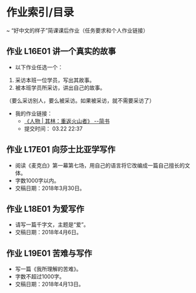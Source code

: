 # 作业索引/目录

~ “好中文的样子”简课课后作业（任务要求和个人作业链接）

## 作业 L16E01 讲一个真实的故事

- 以下作业任选一个：
1. 采访本班一位学员，写出其故事。
2. 被本班学员所采访，讲出自己的故事。

（要么采访别人，要么被采访。如果被采访，就不需要采访了）

- 我的作业链接：
  - [《人物 | 其林：重返火山者》 --简书](https://www.jianshu.com/p/0259883e3cd8)
  - 提交时间： 03.22 22:37 
  
## 作业 L17E01 向莎士比亚学写作

- 阅读《麦克白》第一幕第七场，用自己的语言将它改编成一篇自己擅长的文体。
- 字数1000字以内。
- 交稿日期：2018年3月30日。

## 作业 L18E01 为爱写作

- 请写一篇千字文，主题是“爱”。
- 交稿日期：2018年4月6日。

## 作业 L19E01 苦难与写作

- 写一篇《我所理解的苦难》。
- 字数不超过1000字。
- 交稿日期：2018年4月13日。
